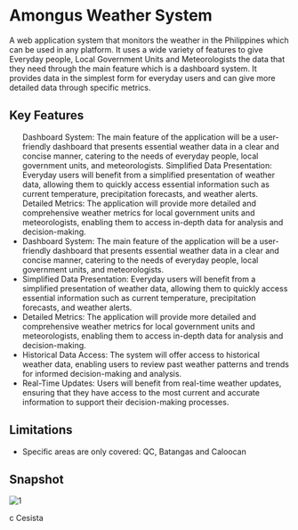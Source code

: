 # Amongus Weather System
<p>A web application system that monitors the weather in the Philippines which can be used in any platform. It uses a wide variety of features to give Everyday people, Local Government Units and Meteorologists the data that they need through the main feature which is a dashboard system.  It provides data in the simplest form for everyday users and can give more detailed data through specific metrics.</p>

## Key Features
<ul>
  Dashboard System: The main feature of the application will be a user-friendly dashboard that presents essential weather data in a clear and concise manner, catering to the needs of everyday people, local government units, and meteorologists.
Simplified Data Presentation: Everyday users will benefit from a simplified presentation of weather data, allowing them to quickly access essential information such as current temperature, precipitation forecasts, and weather alerts.
Detailed Metrics: The application will provide more detailed and comprehensive weather metrics for local government units and meteorologists, enabling them to access in-depth data for analysis and decision-making.
  <li>Dashboard System: The main feature of the application will be a user-friendly dashboard that presents essential weather data in a clear and concise manner, catering to the needs of everyday people, local government units, and meteorologists.</li>
  <li>Simplified Data Presentation: Everyday users will benefit from a simplified presentation of weather data, allowing them to quickly access essential information such as current temperature, precipitation forecasts, and weather alerts.</li>
  <li>Detailed Metrics: The application will provide more detailed and comprehensive weather metrics for local government units and meteorologists, enabling them to access in-depth data for analysis and decision-making.</li>
  <li>Historical Data Access: The system will offer access to historical weather data, enabling users to review past weather patterns and trends for informed decision-making and analysis.</li>
  <li>Real-Time Updates: Users will benefit from real-time weather updates, ensuring that they have access to the most current and accurate information to support their decision-making processes.</li>
</ul>

## Limitations
<ul>
  <li>Specific areas are only covered: QC, Batangas and Caloocan</li>
</ul>

## Snapshot
![1](https://github.com/angstvra/Amongus/assets/93997417/a091be91-90dd-400b-98e9-50d5b26a9da4)

<p>c Cesista</p>
